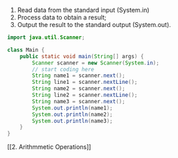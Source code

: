 1. Read data from the standard input (System.in)
2. Process data to obtain a result;
3. Output the result to the standard output (System.out).

```java
import java.util.Scanner;

class Main {
    public static void main(String[] args) {
        Scanner scanner = new Scanner(System.in);
        // start coding here
        String name1 = scanner.next();
        String line1 = scanner.nextLine();
        String name2 = scanner.next();
        String line2 = scanner.nextLine();
        String name3 = scanner.next();
        System.out.println(name1);
        System.out.println(name2);
        System.out.println(name3);
    }
}
```

[[2. Arithmmetic Operations]]

